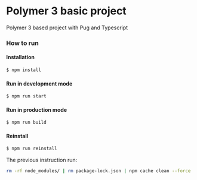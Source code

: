 # Polymer 3 basic project

Polymer 3 based project with Pug and Typescript

### How to run


#### Installation
```sh
$ npm install
```
#### Run in development mode
```sh
$ npm run start
```
#### Run in production mode
```sh
$ npm run build
```
#### Reinstall
```sh
$ npm run reinstall
```

The previous instruction run:
 ```sh
 rm -rf node_modules/ | rm package-lock.json | npm cache clean --force | npm install
```



